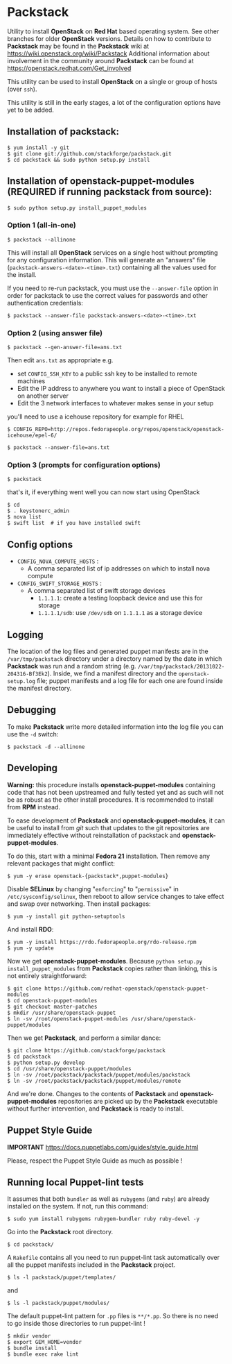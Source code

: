 # Packstack

Utility to install **OpenStack** on **Red Hat** based operating system. See
other branches for older **OpenStack** versions. Details on how to
contribute to **Packstack** may be found in the **Packstack** wiki at
<https://wiki.openstack.org/wiki/Packstack> Additional information
about involvement in the community around **Packstack** can be found at
<https://openstack.redhat.com/Get_involved>


This utility can be used to install **OpenStack** on a single or group of
hosts (over `ssh`).

This utility is still in the early stages, a lot of the configuration
options have yet to be added.

## Installation of packstack:

    $ yum install -y git
    $ git clone git://github.com/stackforge/packstack.git
    $ cd packstack && sudo python setup.py install

## Installation of openstack-puppet-modules (REQUIRED if running packstack from source):

    $ sudo python setup.py install_puppet_modules

### Option 1 (all-in-one)

    $ packstack --allinone

This will install all **OpenStack** services on a single host without
prompting for any configuration information.  This will generate an
"answers" file (`packstack-answers-<date>-<time>.txt`) containing all
the values used for the install.

If you need to re-run packstack, you must use the `--answer-file`
option in order for packstack to use the correct values for passwords
and other authentication credentials:

    $ packstack --answer-file packstack-answers-<date>-<time>.txt

### Option 2 (using answer file)

    $ packstack --gen-answer-file=ans.txt

Then edit `ans.txt` as appropriate e.g.

- set `CONFIG_SSH_KEY` to a public ssh key to be installed to remote machines
- Edit the IP address to anywhere you want to install a piece of OpenStack on another server
- Edit the 3 network interfaces to whatever makes sense in your setup

you'll need to use a icehouse repository for example for RHEL

    $ CONFIG_REPO=http://repos.fedorapeople.org/repos/openstack/openstack-icehouse/epel-6/

    $ packstack --answer-file=ans.txt

### Option 3 (prompts for configuration options)

    $ packstack

that's it, if everything went well you can now start using OpenStack

    $ cd
    $ . keystonerc_admin
    $ nova list
    $ swift list  # if you have installed swift

## Config options

- `CONFIG_NOVA_COMPUTE_HOSTS` :
  * A comma separated list of ip addresses on which to install nova compute
- `CONFIG_SWIFT_STORAGE_HOSTS` :
  * A comma separated list of swift storage devices
    * `1.1.1.1`: create a testing loopback device and use this for storage
    * `1.1.1.1/sdb`: use `/dev/sdb` on `1.1.1.1` as a storage device

## Logging

The location of the log files and generated puppet manifests are in the
`/var/tmp/packstack` directory under a directory named by the date in which
**Packstack** was run and a random string (e.g. `/var/tmp/packstack/20131022-204316-Bf3Ek2`).
Inside, we find a manifest directory and the `openstack-setup.log` file; puppet
manifests and a log file for each one are found inside the manifest directory.

## Debugging

To make **Packstack** write more detailed information into the log file you can use the `-d` switch:

    $ packstack -d --allinone

## Developing

**Warning:**
this procedure installs **openstack-puppet-modules** containing code that has
not been upstreamed and fully tested yet and as such will not be as robust as
the other install procedures.  It is recommended to install from **RPM**
instead.

To ease development of **Packstack** and **openstack-puppet-modules**, it can be
useful to install from *git* such that updates to the git repositories are
immediately effective without reinstallation of packstack and
**openstack-puppet-modules**.

To do this, start with a minimal **Fedora 21** installation.  Then remove any
relevant packages that might conflict:

    $ yum -y erase openstack-{packstack*,puppet-modules}

Disable **SELinux** by changing "`enforcing`" to "`permissive`" in
`/etc/sysconfig/selinux`, then reboot to allow service changes to take effect
and swap over networking.  Then install packages:

    $ yum -y install git python-setuptools

And install **RDO**:

    $ yum -y install https://rdo.fedorapeople.org/rdo-release.rpm
    $ yum -y update

Now we get **openstack-puppet-modules**.  Because `python setup.py
install_puppet_modules` from **Packstack** copies rather than linking, this is not
entirely straightforward:

    $ git clone https://github.com/redhat-openstack/openstack-puppet-modules
    $ cd openstack-puppet-modules
    $ git checkout master-patches
    $ mkdir /usr/share/openstack-puppet
    $ ln -sv /root/openstack-puppet-modules /usr/share/openstack-puppet/modules

Then we get **Packstack**, and perform a similar dance:

    $ git clone https://github.com/stackforge/packstack
    $ cd packstack
    $ python setup.py develop
    $ cd /usr/share/openstack-puppet/modules
    $ ln -sv /root/packstack/packstack/puppet/modules/packstack
    $ ln -sv /root/packstack/packstack/puppet/modules/remote

And we're done.  Changes to the contents of **Packstack** and
**openstack-puppet-modules** repositories are picked up by the **Packstack**
executable without further intervention, and **Packstack** is ready to install.

## Puppet Style Guide

**IMPORTANT** <https://docs.puppetlabs.com/guides/style_guide.html>

Please, respect the Puppet Style Guide as much as possible !

## Running local Puppet-lint tests

It assumes that both `bundler` as well as `rubygems` (and `ruby`) are already
installed on the system. If not, run this command:

    $ sudo yum install rubygems rubygem-bundler ruby ruby-devel -y

Go into the **Packstack** root directory.

    $ cd packstack/

A `Rakefile` contains all you need to run puppet-lint task automatically over
all the puppet manifests included in the **Packstack** project.

    $ ls -l packstack/puppet/templates/

and

    $ ls -l packstack/puppet/modules/

The default puppet-lint pattern for `.pp` files is `**/*.pp`. So there is no
need to go inside those directories to run puppet-lint !

    $ mkdir vendor
    $ export GEM_HOME=vendor
    $ bundle install
    $ bundle exec rake lint
